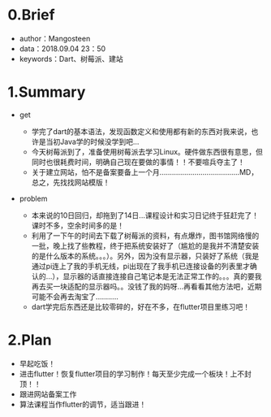 # 0.Brief

- author：Mangosteen
- data：2018.09.04 23：50
- keywords：Dart、树莓派、建站

# 1.Summary

- get
  - 学完了dart的基本语法，发现函数定义和使用都有新的东西对我来说，也许是当初Java学的时候没学到吧...
  - 今天树莓派到了，准备使用树莓派去学习Linux。硬件做东西很有意思，但同时也很耗费时间，明确自己现在要做的事情！！不要喧兵夺主了！
  - 关于建立网站，怕不是备案要备上一个月.......................................MD，总之，先找找网站模版！
- problem

  - 本来说的10日回归，却拖到了14日...课程设计和实习日记终于狂赶完了！课时不多，空余时间多的是！
  - 利用了一下午的时间去下载了树莓派的资料，有点爆炸，图书馆网络慢的一批，晚上找了些教程，终于把系统安装好了（尴尬的是我并不清楚安装的是什么版本的系统。。。）。另外，因为没有显示器，只装好了系统（我是通过pi连上了我的手机无线，pi出现在了我手机已连接设备的列表里才确认的...），显示器的话直接连接自己笔记本是无法正常工作的。。。真的要我再去买一块适配的显示器吗。。没钱了我的妈呀...再看看其他方法吧，近期可能不会再去淘宝了...........
  - dart学完后东西还是比较零碎的，好在不多，在flutter项目里练习吧！

# 2.Plan

- 早起吃饭！
- 进击flutter！恢复flutter项目的学习制作！每天至少完成一个板块！上不封顶！！
- 跟进网站备案工作
- 算法课程当作flutter的调节，适当跟进！

